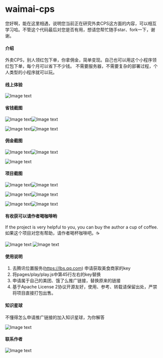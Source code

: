 # waimai-cps
您好啊，能在这里相遇，说明您当前正在研究外卖CPS这方面的内容，可以相互学习哈。不管这个代码最后对您是否有用，想请您帮忙随手star、fork一下，谢谢。
#### 介绍
外卖CPS，别人领红包下单，你拿佣金，简单变现。自己也可以用这个小程序领红包下单，每个月可以省下不少钱。
不需要服务器，不需要复杂的部署过程，个人类型的小程序就可以玩。

#### 线上体验
![Image text](https://img-blog.csdnimg.cn/20210605231706273.png)

#### 省钱截图
![Image text](https://img-blog.csdnimg.cn/20210605225719688.png)![Image text](https://img-blog.csdnimg.cn/20210605225802128.png)

![Image text](https://img-blog.csdnimg.cn/20210605225933225.png)![Image text](https://img-blog.csdnimg.cn/20210605230013173.png)

#### 佣金截图
![Image text](https://img-blog.csdnimg.cn/20210605230239366.png)![Image text](https://img-blog.csdnimg.cn/20210605230318618.png)

![Image text](https://img-blog.csdnimg.cn/20210605230333347.png)


#### 项目截图

![Image text](https://img-blog.csdnimg.cn/20210605223034228.png)![Image text](https://img-blog.csdnimg.cn/20210605223311779.png)

![Image text](https://img-blog.csdnimg.cn/20210605223559673.png)![Image text](https://img-blog.csdnimg.cn/20210605223705194.png)

![Image text](https://img-blog.csdnimg.cn/20210605224012193.png)![Image text](https://img-blog.csdnimg.cn/20210605223847181.png)

#### 有收获可以请作者喝咖啡哟
If the project is very helpful to you, you can buy the author a cup of coffee. 如果这个项目对您有帮助，请作者喝杯咖啡吧。☕

![Image text](https://haole-images.oss-cn-shanghai.aliyuncs.com/aliyun/oss/oss_cloud/20210629/1df7acb774d847ba8fb4b720048a97c8.jpg)  ![Image text](https://haole-images.oss-cn-shanghai.aliyuncs.com/aliyun/oss/oss_cloud/20210629/c671c6152898437485f25faf419f20af.jpg)

#### 使用说明

1.  去腾讯位置服务(https://lbs.qq.com)
申请获取美食商家的key
2.  将pages/play/play.js中第45行左右的key替换
3.  申请属于自己的美团、饿了么推广链接，替换原来的链接  
4.  基于Apache License 2协议开源友好，使用、参考、转载请保留出处，严禁将项目直接打包出售。

#### 知识星球

不懂得怎么申请推广链接的加入知识星球，为你解答

![Image text](https://haole-images.oss-cn-shanghai.aliyuncs.com/aliyun/oss/oss_cloud/20210607/369bdadf6d6b4d96b115b689488bc480.jpg)

#### 联系作者

![Image text](https://ysd-1300312604.cos.ap-shanghai.myqcloud.com/goods/goods_editor/20210529/d5591ebea3b14b7fb493c6b970571630.png)
